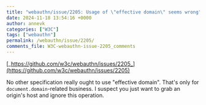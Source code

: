 ```yaml
---
title: "webauthn/issue/2205: Usage of \"effective domain\" seems wrong"
date: 2024-11-18 13:54:16 +0000
author: annevk
categories: ["W3C"]
tags: ["webauthn"]
permalink: /webauthn/issue/2205/
comments_file: W3C-webauthn-issue-2205_comments
---
```


[_https://github.com/w3c/webauthn/issues/2205_](https://github.com/w3c/webauthn/issues/2205)

No other specification really ought to use "effective domain". That's only for `document.domain`-related business. I suspect you just want to grab an origin's host and ignore this operation.